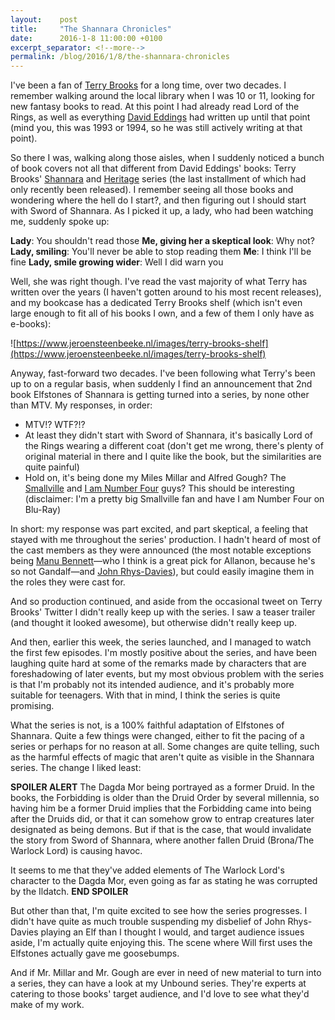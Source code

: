 ```yaml
---
layout:    post
title:     "The Shannara Chronicles"
date:      2016-1-8 11:00:00 +0100
excerpt_separator: <!--more-->
permalink: /blog/2016/1/8/the-shannara-chronicles
---
```


I've been a fan of [Terry Brooks](http://terrybrooks.net/) for a long time, over two decades. I remember walking around the local library when I was 10 or 11, looking for new fantasy books to read. At this point I had already read Lord of the Rings, as well as everything [David Eddings](https://en.wikipedia.org/wiki/David_Eddings) had written up until that point (mind you, this was 1993 or 1994, so he was still actively writing at that point).

<!--more-->
So there I was, walking along those aisles, when I suddenly noticed a bunch of book covers not all that different from David Eddings' books: Terry Brooks' [Shannara](https://en.wikipedia.org/wiki/The_Sword_of_Shannara_Trilogy) and [Heritage](https://en.wikipedia.org/wiki/Heritage_of_Shannara) series (the last installment of which had only recently been released). I remember seeing all those books and wondering where the hell do I start?, and then figuring out I should start with Sword of Shannara. As I picked it up, a lady, who had been watching me, suddenly spoke up:

**Lady**: You shouldn't read those
**Me, giving her a skeptical look**: Why not?
**Lady, smiling**: You'll never be able to stop reading them
**Me**: I think I'll be fine
**Lady, smile growing wider**: Well I did warn you

Well, she was right though. I've read the vast majority of what Terry has written over the years (I haven't gotten around to his most recent releases), and my bookcase has a dedicated Terry Brooks shelf (which isn't even large enough to fit all of his books I own, and a few of them I only have as e-books):

![https://www.jeroensteenbeeke.nl/images/terry-brooks-shelf](https://www.jeroensteenbeeke.nl/images/terry-brooks-shelf)

Anyway, fast-forward two decades. I've been following what Terry's been up to on a regular basis, when suddenly I find an announcement that 2nd book Elfstones of Shannara is getting turned into a series, by none other than MTV. My responses, in order:

* MTV!? WTF?!?
* At least they didn't start with Sword of Shannara, it's basically Lord of the Rings wearing a different coat (don't get me wrong, there's plenty of original material in there and I quite like the book, but the similarities are quite painful)
* Hold on, it's being done my Miles Millar and Alfred Gough? The [Smallville](https://en.wikipedia.org/wiki/Smallville) and [I am Number Four](https://en.wikipedia.org/wiki/I_Am_Number_Four_%28film%29) guys? This should be interesting (disclaimer: I'm a pretty big Smallville fan and have I am Number Four on Blu-Ray)


In short: my response was part excited, and part skeptical, a feeling that stayed with me throughout the series' production. I hadn't heard of most of the cast members as they were announced (the most notable exceptions being [Manu Bennett](http://www.imdb.com/name/nm0071847)&#x2014;who I think is a great pick for Allanon, because he's so not Gandalf&#x2014;and [John Rhys-Davies](http://www.imdb.com/name/nm0722636)), but could easily imagine them in the roles they were cast for.

And so production continued, and aside from the occasional tweet on Terry Brooks' Twitter I didn't really keep up with the series. I saw a teaser trailer (and thought it looked awesome), but otherwise didn't really keep up.

And then, earlier this week, the series launched, and I managed to watch the first few episodes. I'm mostly positive about the series, and have been laughing quite hard at some of the remarks made by characters that are foreshadowing of later events, but my most obvious problem with the series is that I'm probably not its intended audience, and it's probably more suitable for teenagers. With that in mind, I think the series is quite promising.

What the series is not, is a 100% faithful adaptation of Elfstones of Shannara. Quite a few things were changed, either to fit the pacing of a series or perhaps for no reason at all. Some changes are quite telling, such as the harmful effects of magic that aren't quite as visible in the Shannara series. The change I liked least:

**SPOILER ALERT**
The Dagda Mor being portrayed as a former Druid. In the books, the Forbidding is older than the Druid Order by several millennia, so having him be a former Druid implies that the Forbidding came into being after the Druids did, or that it can somehow grow to entrap creatures later designated as being demons. But if that is the case, that would invalidate the story from Sword of Shannara, where another fallen Druid (Brona/The Warlock Lord) is causing havoc.

It seems to me that they've added elements of The Warlock Lord's character to the Dagda Mor, even going as far as stating he was corrupted by the Ildatch.
**END SPOILER**

But other than that, I'm quite excited to see how the series progresses. I didn't have quite as much trouble suspending my disbelief of John Rhys-Davies playing an Elf than I thought I would, and target audience issues aside, I'm actually quite enjoying this. The scene where Will first uses the Elfstones actually gave me goosebumps.

And if Mr. Millar and Mr. Gough are ever in need of new material to turn into a series, they can have a look at my Unbound series. They're experts at catering to those books' target audience, and I'd love to see what they'd make of my work.